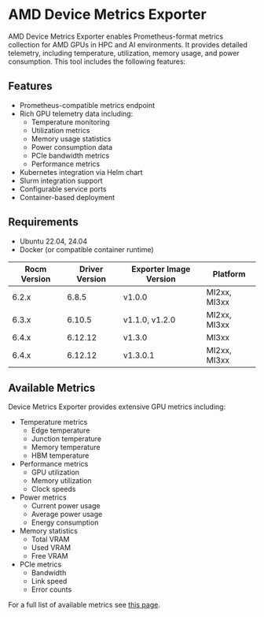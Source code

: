 # AMD Device Metrics Exporter

AMD Device Metrics Exporter enables Prometheus-format metrics collection for AMD GPUs in HPC and AI environments. It provides detailed telemetry, including temperature, utilization, memory usage, and power consumption. This tool includes the following features:

## Features

- Prometheus-compatible metrics endpoint
- Rich GPU telemetry data including:
  - Temperature monitoring
  - Utilization metrics
  - Memory usage statistics
  - Power consumption data
  - PCIe bandwidth metrics
  - Performance metrics
- Kubernetes integration via Helm chart
- Slurm integration support
- Configurable service ports
- Container-based deployment


## Requirements

- Ubuntu 22.04, 24.04
- Docker (or compatible container runtime)

| Rocm Version | Driver Version | Exporter Image Version | Platform     |
|--------------|----------------|------------------------|--------------|
| 6.2.x        | 6.8.5          | v1.0.0                 | MI2xx, MI3xx |
| 6.3.x        | 6.10.5         | v1.1.0, v1.2.0         | MI2xx, MI3xx |
| 6.4.x        | 6.12.12        | v1.3.0                 | MI3xx        |
| 6.4.x        | 6.12.12        | v1.3.0.1               | MI2xx, MI3xx |

## Available Metrics

Device Metrics Exporter provides extensive GPU metrics including:

- Temperature metrics
  - Edge temperature
  - Junction temperature
  - Memory temperature
  - HBM temperature
- Performance metrics
  - GPU utilization
  - Memory utilization
  - Clock speeds
- Power metrics
  - Current power usage
  - Average power usage
  - Energy consumption
- Memory statistics
  - Total VRAM
  - Used VRAM
  - Free VRAM
- PCIe metrics
  - Bandwidth
  - Link speed
  - Error counts

For a full list of available metrics see [this page](./configuration/metricslist.md).
